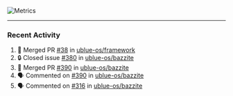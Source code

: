 ![Metrics](https://metrics.lecoq.io/KyleGospo?template=classic&base=header%2C%20activity%2C%20community%2C%20repositories%2C%20metadata&base.indepth=false&base.hireable=false&base.skip=false&config.timezone=America%2FLos_Angeles)

---
### Recent Activity
<!--START_SECTION:activity-->
1. 🎉 Merged PR [#38](https://github.com/ublue-os/framework/pull/38) in [ublue-os/framework](https://github.com/ublue-os/framework)
2. 🔒 Closed issue [#380](https://github.com/ublue-os/bazzite/issues/380) in [ublue-os/bazzite](https://github.com/ublue-os/bazzite)
3. 🎉 Merged PR [#390](https://github.com/ublue-os/bazzite/pull/390) in [ublue-os/bazzite](https://github.com/ublue-os/bazzite)
4. 🗣 Commented on [#390](https://github.com/ublue-os/bazzite/pull/390#issuecomment-1740239342) in [ublue-os/bazzite](https://github.com/ublue-os/bazzite)
5. 🗣 Commented on [#316](https://github.com/ublue-os/bazzite/pull/316#issuecomment-1740236993) in [ublue-os/bazzite](https://github.com/ublue-os/bazzite)
<!--END_SECTION:activity-->
